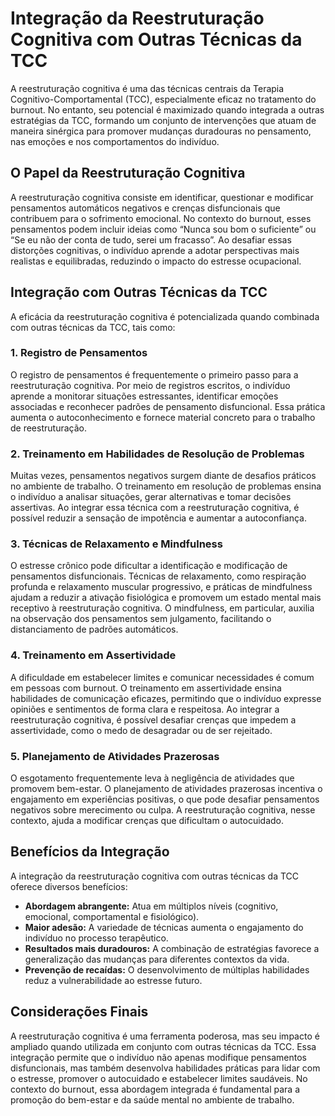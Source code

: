 
# Integração da Reestruturação Cognitiva com Outras Técnicas da TCC

A reestruturação cognitiva é uma das técnicas centrais da Terapia Cognitivo-Comportamental (TCC), especialmente eficaz no tratamento do burnout. No entanto, seu potencial é maximizado quando integrada a outras estratégias da TCC, formando um conjunto de intervenções que atuam de maneira sinérgica para promover mudanças duradouras no pensamento, nas emoções e nos comportamentos do indivíduo.

## O Papel da Reestruturação Cognitiva

A reestruturação cognitiva consiste em identificar, questionar e modificar pensamentos automáticos negativos e crenças disfuncionais que contribuem para o sofrimento emocional. No contexto do burnout, esses pensamentos podem incluir ideias como “Nunca sou bom o suficiente” ou “Se eu não der conta de tudo, serei um fracasso”. Ao desafiar essas distorções cognitivas, o indivíduo aprende a adotar perspectivas mais realistas e equilibradas, reduzindo o impacto do estresse ocupacional.

## Integração com Outras Técnicas da TCC

A eficácia da reestruturação cognitiva é potencializada quando combinada com outras técnicas da TCC, tais como:

### 1. **Registro de Pensamentos**

O registro de pensamentos é frequentemente o primeiro passo para a reestruturação cognitiva. Por meio de registros escritos, o indivíduo aprende a monitorar situações estressantes, identificar emoções associadas e reconhecer padrões de pensamento disfuncional. Essa prática aumenta o autoconhecimento e fornece material concreto para o trabalho de reestruturação.

### 2. **Treinamento em Habilidades de Resolução de Problemas**

Muitas vezes, pensamentos negativos surgem diante de desafios práticos no ambiente de trabalho. O treinamento em resolução de problemas ensina o indivíduo a analisar situações, gerar alternativas e tomar decisões assertivas. Ao integrar essa técnica com a reestruturação cognitiva, é possível reduzir a sensação de impotência e aumentar a autoconfiança.

### 3. **Técnicas de Relaxamento e Mindfulness**

O estresse crônico pode dificultar a identificação e modificação de pensamentos disfuncionais. Técnicas de relaxamento, como respiração profunda e relaxamento muscular progressivo, e práticas de mindfulness ajudam a reduzir a ativação fisiológica e promovem um estado mental mais receptivo à reestruturação cognitiva. O mindfulness, em particular, auxilia na observação dos pensamentos sem julgamento, facilitando o distanciamento de padrões automáticos.

### 4. **Treinamento em Assertividade**

A dificuldade em estabelecer limites e comunicar necessidades é comum em pessoas com burnout. O treinamento em assertividade ensina habilidades de comunicação eficazes, permitindo que o indivíduo expresse opiniões e sentimentos de forma clara e respeitosa. Ao integrar a reestruturação cognitiva, é possível desafiar crenças que impedem a assertividade, como o medo de desagradar ou de ser rejeitado.

### 5. **Planejamento de Atividades Prazerosas**

O esgotamento frequentemente leva à negligência de atividades que promovem bem-estar. O planejamento de atividades prazerosas incentiva o engajamento em experiências positivas, o que pode desafiar pensamentos negativos sobre merecimento ou culpa. A reestruturação cognitiva, nesse contexto, ajuda a modificar crenças que dificultam o autocuidado.

## Benefícios da Integração

A integração da reestruturação cognitiva com outras técnicas da TCC oferece diversos benefícios:

- **Abordagem abrangente:** Atua em múltiplos níveis (cognitivo, emocional, comportamental e fisiológico).
- **Maior adesão:** A variedade de técnicas aumenta o engajamento do indivíduo no processo terapêutico.
- **Resultados mais duradouros:** A combinação de estratégias favorece a generalização das mudanças para diferentes contextos da vida.
- **Prevenção de recaídas:** O desenvolvimento de múltiplas habilidades reduz a vulnerabilidade ao estresse futuro.

## Considerações Finais

A reestruturação cognitiva é uma ferramenta poderosa, mas seu impacto é ampliado quando utilizada em conjunto com outras técnicas da TCC. Essa integração permite que o indivíduo não apenas modifique pensamentos disfuncionais, mas também desenvolva habilidades práticas para lidar com o estresse, promover o autocuidado e estabelecer limites saudáveis. No contexto do burnout, essa abordagem integrada é fundamental para a promoção do bem-estar e da saúde mental no ambiente de trabalho.
```
